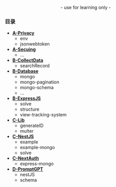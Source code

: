 <p align="center">
    - use for learning only -
</p>

### 目录

- [**A-Privacy**](https://github.com/989x/backend/tree/main/A-Privacy)
    - env
    - jsonwebtoken
- [**A-Secuing**](https://github.com/989x/backend/tree/main/A-Secuing)
    - ...
- [**B-CollectData**](https://github.com/989x/backend/tree/main/B-CollectData)
    - searchRecord
- [**B-Database**](https://github.com/989x/backend/tree/main/B-Database)
    - mongo
    - mongo-pagination
    - mongo-schema
    - ...
- [**B-ExpressJS**](https://github.com/989x/backend/tree/main/B-ExpressJS)
    - solve
    - structure
    - view-tracking-system
- [**C-Lib**](https://github.com/989x/backend/tree/main/C-Lib)
    - generateID
    - multer
- [**C-NestJS**](https://github.com/989x/backend/tree/main/C-NestJS)
    - example
    - example-mongo
    - solve
- [**C-NextAuth**](https://github.com/989x/backend/tree/main/C-NextAuth)
    - express-mongo
- [**D-PromptGPT**](https://github.com/989x/backend/tree/main/C-PromptGPT)
    - nestJS
    - schema